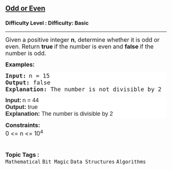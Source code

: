 <h2><a href="https://www.geeksforgeeks.org/problems/odd-or-even3618/1?page=2&difficulty=Basic&sortBy=submissions">Odd or Even</a></h2><h3>Difficulty Level : Difficulty: Basic</h3><hr><div class="problems_problem_content__Xm_eO"><p><span style="font-size: 18px;">Given a positive integer <strong>n</strong>, determine whether it is odd or even. Return </span><span style="font-size: 18px;"><strong>true </strong>if the number is even and <strong>false </strong>if the number is odd.</span></p>
<p><strong><span style="font-size: 18px;">Examples:</span></strong></p>
<pre style="text-wrap: wrap; color: #222222; background-color: #ffffff;"><strong><span style="font-size: 18px;">Input:</span></strong> <span style="font-size: 18px;">n = 15</span>
<strong><span style="font-size: 18px;">Output: </span></strong><span style="font-size: 18px;">false</span>
<strong><span style="font-size: 18px;">Explanation: </span></strong><span style="font-size: 18px;">The number is not divisible by 2</span></pre>
<pre style="text-wrap: wrap; color: #222222; background-color: #ffffff;"><strong style="font-family: Arial, Helvetica, sans-serif; font-size: small;"><span style="font-size: 18px;">Input:</span></strong><span style="font-family: Arial, Helvetica, sans-serif; font-size: small;"> </span><span style="font-family: Arial, Helvetica, sans-serif; font-size: 18px;">n = 44<br></span><strong style="font-family: Arial, Helvetica, sans-serif; font-size: small;"><span style="font-size: 18px;">Output: </span></strong><span style="font-family: Arial, Helvetica, sans-serif; font-size: 18px;">true<br></span><strong style="font-family: Arial, Helvetica, sans-serif; font-size: small;"><span style="font-size: 18px;">Explanation: </span></strong><span style="font-family: Arial, Helvetica, sans-serif; font-size: 18px;">The number is divisible by 2</span></pre>
<p><span style="font-size: 18px;"><strong>Constraints:</strong><br>0 &lt;= n &lt;= 10<sup>4</sup></span></p></div><br><p><span style=font-size:18px><strong>Topic Tags : </strong><br><code>Mathematical</code>&nbsp;<code>Bit Magic</code>&nbsp;<code>Data Structures</code>&nbsp;<code>Algorithms</code>&nbsp;